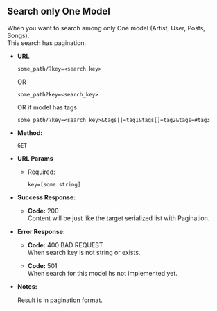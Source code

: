 **Search only One Model**
----
When you want to search among only One model (Artist, User, Posts, Songs).
<br />
 This search has pagination.
* **URL**

  `some_path/?key=<search key>`
  
  OR
  
  `some_path?key=<search_key>`
  
  OR if model has tags
  
  `some_path/?key=<search_key>&tags[]=tag1&tags[]=tag2&tags=#tag3`

* **Method:**
  
  `GET`
  
*  **URL Params**

   * Required:
     
     `key=[some string]`


* **Success Response:**
  
  * **Code:** 200 <br />
    Content will be just like the target serialized list with Pagination.
 
* **Error Response:**

  * **Code:** 400 BAD REQUEST <br/>
    When search key is not string or exists.
  
  * **Code:** 501 <br />
    When search for this model hs not implemented yet.


* **Notes:**
  
  Result is in pagination format.